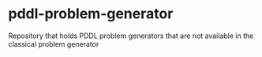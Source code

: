 # pddl-problem-generator
Repository that holds PDDL problem generators that are not available in the classical problem generator 
